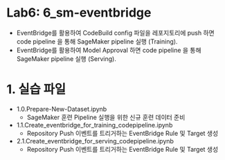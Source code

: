 # Lab6: 6_sm-eventbridge
- EventBridge를 활용하여 CodeBuild config 파일을 레포지토리에 push 하면 code pipeline 을 통해 SageMaker pipeline 실행 (Training).
- EventBridge를 활용하여 Model Approval 하면 code pipeline 을 통해 SageMaker pipeline 실행 (Serving).

# 1. 실습 파일 

- 1.0.Prepare-New-Dataset.ipynb
    - SageMaker 훈련 Pipeline 실행을 위한 신규 훈련 데이터 준비
- 1.1.Create_eventbridge_for_training_codepipeline.ipynb
    - Repository Push 이벤트를 트리거하는 EventBridge Rule 및 Target 생성
- 2.1.Create_eventbridge_for_serving_codepipeline.ipynb
    - Repository Push 이벤트를 트리거하는 EventBridge Rule 및 Target 생성

